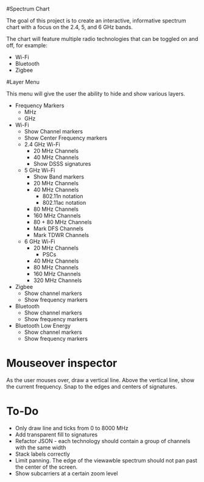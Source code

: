 #Spectrum Chart

The goal of this project is to create an interactive, informative spectrum chart with a focus on the 2.4, 5, and 6 GHz bands.

The chart will feature multiple radio technologies that can be toggled on and off, for example:

* Wi-Fi
* Bluetooth
* Zigbee

#Layer Menu

This menu will give the user the ability to hide and show various layers.

* Frequency Markers
  * MHz
  * GHz
* Wi-Fi
  * Show Channel markers
  * Show Center Frequency markers
  * 2.4 GHz Wi-Fi
    * 20 MHz Channels
    * 40 MHz Channels
    * Show DSSS signatures
  * 5 GHz Wi-Fi
    * Show Band markers
    * 20 MHz Channels
    * 40 MHz Channels
      * 802.11n notation
      * 802.11ac notation
    * 80 MHz Channels
    * 160 MHz Channels
    * 80 + 80 MHz Channels
    * Mark DFS Channels
    * Mark TDWR Channels
  * 6 GHz Wi-Fi
    * 20 MHz Channels
      * PSCs
    * 40 MHz Channels
    * 80 MHz Channels
    * 160 MHz Channels
    * 320 MHz Channels
* Zigbee
  * Show channel markers
  * Show frequency markers
* Bluetooth
  * Show channel markers
  * Show frequency markers
* Bluetooth Low Energy
  * Show channel markers
  * Show frequency markers


# Mouseover inspector

As the user mouses over, draw a vertical line. Above the vertical line, show the current frequency. Snap to the edges and centers of signatures.

# To-Do

* Only draw line and ticks from 0 to 8000 MHz
* Add transparent fill to signatures
* Refactor JSON - each technology should contain a group of channels with the same width
* Stack labels correctly
* Limit panning. The edge of the viewawble spectrum should not pan past the center of the screen.
* Show subcarriers at a certain zoom level
